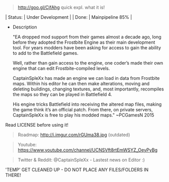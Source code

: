 >http://goo.gl/CjfAhg quick expl. what it is!


 | Status:   | Under Development                 |
 | Done:  | Mainpipeline 85%                     |

* Description

  "EA dropped mod support from their games almost a decade ago,
  long before they adopted the Frostbite Engine as their main development tool.
  For years modders have been asking for access to gain the ability to add to the Battlefield games.

  Well, rather than gain access to the engine, one coder’s made their own engine that can edit Frostbite-compiled levels.

  CaptainSpleXx has made an engine we can load in data from Frostbite maps.
  Within his editor he can then make alterations, moving and deleting buildings,
  changing textures, and, most importantly, recompiles the maps so they can be played in Battlefield 4.

  His engine tricks Battlefield into receiving the altered map files,
  making the game think it’s an official patch. From there, on private servers,
  CaptainSpleXx is free to play his modded maps." ~PCGamesN 2015


Read LICENSE before using it!

>Roadmap: http://i.imgur.com/rGUma38.jpg (outdated)

>Youtube: https://www.youtube.com/channel/UCNSVft8rtEmWSYZ_OeyPyBg

>Twitter & Reddit: @CaptainSpleXx - Lastest news on Editor :)

'TEMP' GET CLEANED UP - DO NOT PLACE ANY FILES/FOLDERS IN THERE!
